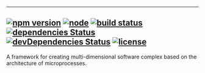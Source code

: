 
---
[![npm version](https://img.shields.io/npm/v/manufactura.svg)](https://www.npmjs.com/package/manufactura)
[![node](https://img.shields.io/node/v/gh-badges.svg)](https://github.com/mordenius/manufactura)
[![build status](https://travis-ci.org/mordenius/manufactura.svg?branch=master)](https://travis-ci.org/mordenius/manufactura)
[![dependencies Status](https://david-dm.org/mordenius/manufactura/status.svg)](https://david-dm.org/mordenius/rmanufactura)
[![devDependencies Status](https://david-dm.org/mordenius/manufactura/dev-status.svg)](https://david-dm.org/mordenius/manufactura?type=dev)
[![license](https://img.shields.io/github/license/mashape/apistatus.svg)](https://github.com/mordenius/manufactura)
---

A framework for creating multi-dimensional software complex based on the architecture of microprocesses.